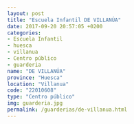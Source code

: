 ```yaml
---
layout: post
title: "Escuela Infantil DE VILLANÚA"
date: 2017-09-20 20:57:05 +0200
categories:
- Escuela Infantil
- huesca
- villanua
- Centro público
- guarderia
name: "DE VILLANÚA"
province: "Huesca"
location: "Villanua"
code: "22010608"
type: "Centro público"
img: guarderia.jpg
permalink: /guarderias/de-villanua.html
---
```

